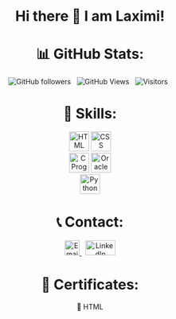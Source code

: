 <div align="center">
  
  # Hi there 👋 I am Laximi!
  
  # 📊 GitHub Stats:
  ![GitHub followers](https://img.shields.io/github/followers/tlaximi6?label=Follow&style=social) &nbsp;
  ![GitHub Views](https://komarev.com/ghpvc/?username=tlaximi6) &nbsp;
  ![Visitors](https://visitor-badge.laobi.icu/badge?page_id=tlaximi6.tlaximi6) &nbsp;

  # 🌱 Skills:
  
  <div>
    <img src="https://upload.wikimedia.org/wikipedia/commons/6/61/HTML5_logo_and_wordmark.svg" alt="HTML" width="40" height="40">
    <img src="https://upload.wikimedia.org/wikipedia/commons/d/d5/CSS3_logo_and_wordmark.svg" alt="CSS" width="40" height="40">
  </div>
  <div>
    <img src="https://upload.wikimedia.org/wikipedia/commons/1/19/C_Logo.png" alt="C Programming" width="40" height="40">
    <img src="https://upload.wikimedia.org/wikipedia/commons/5/50/Oracle_logo.svg" alt="Oracle Database" width="40" height="40">
  </div>
  <div>
    <img src="https://upload.wikimedia.org/wikipedia/commons/c/c3/Python-logo-notext.svg" alt="Python" width="40" height="40">
  </div>
  
  # 📞 Contact:
  
  <div>
    <a href="mailto:tlaximi11@gmail.com">
      <img src="https://upload.wikimedia.org/wikipedia/commons/4/4e/Gmail_Icon.png" alt="Email" width="30" height="30">
    </a> &nbsp; 
    <a href="https://www.linkedin.com/feed/">
      <img src="https://upload.wikimedia.org/wikipedia/commons/0/01/LinkedIn_Logo.svg" alt="LinkedIn" width="60" height="30">
    </a>
  </div>
  
  # 📍 Certificates:
  
  <div>
    <a href="HTML_ Mimo Certificate!.pdf" style="text-decoration:none; color:inherit;">🤖 HTML</a>
  </div>
</div>
